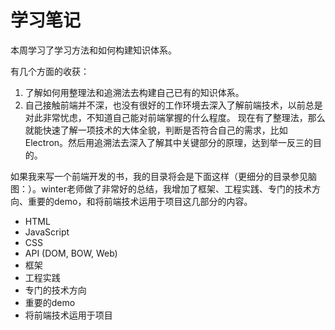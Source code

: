 # 学习笔记

本周学习了学习方法和如何构建知识体系。


有几个方面的收获：
1. 了解如何用整理法和追溯法去构建自己已有的知识体系。
2. 自己接触前端并不深，也没有很好的工作环境去深入了解前端技术，以前总是对此非常忧虑，不知道自己能对前端掌握的什么程度。
现在有了整理法，那么就能快速了解一项技术的大体全貌，判断是否符合自己的需求，比如Electron。然后用追溯法去深入了解其中关键部分的原理，达到举一反三的目的。

如果我来写一个前端开发的书，我的目录将会是下面这样（更细分的目录参见脑图：）。winter老师做了非常好的总结，我增加了框架、工程实践、专门的技术方向、重要的demo，和将前端技术运用于项目这几部分的内容。
- HTML
- JavaScript
- CSS
- API (DOM, BOW, Web)
- 框架
- 工程实践
- 专门的技术方向
- 重要的demo
- 将前端技术运用于项目
